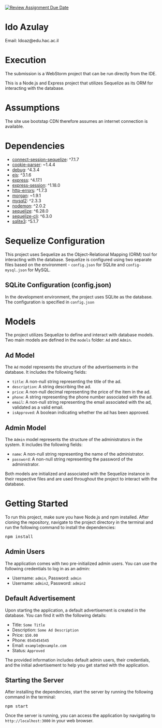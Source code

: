 [![Review Assignment Due Date](https://classroom.github.com/assets/deadline-readme-button-24ddc0f5d75046c5622901739e7c5dd533143b0c8e959d652212380cedb1ea36.svg)](https://classroom.github.com/a/KnqVbps7)

<h1>Ido Azulay</h1>
<p>Email: Idoaz@edu.hac.ac.il</p>

<h1>Execution</h1>
<p>
The submission is a WebStorm project that can be run directly from the IDE.
</p>
<p>This is a Node.js and Express project that utilizes Sequelize as its ORM for interacting with the database.</p>

<h1>Assumptions</h1>
<p>
  The site use bootstap CDN therefore assumes an internet connection is available.
</p>

<h1>Dependencies</h1>
<ul>
        <li><a href="https://www.npmjs.com/package/connect-session-sequelize">connect-session-sequelize</a>: ^7.1.7</li>
        <li><a href="https://www.npmjs.com/package/cookie-parser">cookie-parser</a>: ~1.4.4</li>
        <li><a href="https://www.npmjs.com/package/debug">debug</a>: ^4.3.4</li>
        <li><a href="https://www.npmjs.com/package/ejs">ejs</a>: ^3.1.6</li>
        <li><a href="https://www.npmjs.com/package/express">express</a>: ^4.17.1</li>
        <li><a href="https://www.npmjs.com/package/express-session">express-session</a>: ^1.18.0</li>
        <li><a href="https://www.npmjs.com/package/http-errors">http-errors</a>: ^1.7.3</li>
        <li><a href="https://www.npmjs.com/package/morgan">morgan</a>: ~1.9.1</li>
        <li><a href="https://www.npmjs.com/package/mysql2">mysql2</a>: ^2.3.3</li>
        <li><a href="https://www.npmjs.com/package/nodemon">nodemon</a>: ^2.0.2</li>
        <li><a href="https://www.npmjs.com/package/sequelize">sequelize</a>: ^6.28.0</li>
        <li><a href="https://www.npmjs.com/package/sequelize-cli">sequelize-cli</a>: ^6.3.0</li>
        <li><a href="https://www.npmjs.com/package/sqlite3">sqlite3</a>: ^5.1.7</li>
    </ul>


<h1>Sequelize Configuration</h1>
<p>
    This project uses Sequelize as the Object-Relational Mapping (ORM) tool for interacting with the database.
    Sequelize is configured using two separate files based on the environment - <code>config.json</code> for SQLite and
    <code>config-mysql.json</code> for MySQL.
</p>

<h2>SQLite Configuration (config.json)</h2>
<p>
    In the development environment, the project uses SQLite as the database. The configuration is specified in
    <code>config.json</code>
</p>

<h1>Models</h1>
<p>
    The project utilizes Sequelize to define and interact with database models. Two main models are defined in the
    <code>models</code> folder: <code>Ad</code> and <code>Admin</code>.
</p>

<h2>Ad Model</h2>
<p>
    The <code>Ad</code> model represents the structure of the advertisements in the database. It includes the following fields:
</p>
<ul>
    <li><code>title</code>: A non-null string representing the title of the ad.</li>
    <li><code>description</code>: A string describing the ad.</li>
    <li><code>price</code>: A non-null decimal representing the price of the item in the ad.</li>
    <li><code>phone</code>: A string representing the phone number associated with the ad.</li>
    <li><code>email</code>: A non-null string representing the email associated with the ad, validated as a valid email.</li>
    <li><code>isApproved</code>: A boolean indicating whether the ad has been approved.</li>
</ul>

<h2>Admin Model</h2>
<p>
    The <code>Admin</code> model represents the structure of the administrators in the system. It includes the following fields:
</p>
<ul>
    <li><code>name</code>: A non-null string representing the name of the administrator.</li>
    <li><code>password</code>: A non-null string representing the password of the administrator.</li>
</ul>
<p>
    Both models are initialized and associated with the Sequelize instance in their respective files and are used throughout
    the project to interact with the database.
</p>

<h1>Getting Started</h1>
<p>
    To run this project, make sure you have Node.js and npm installed. After cloning the repository, navigate to the project
    directory in the terminal and run the following command to install the dependencies:
</p>
<pre>
npm install
</pre>

<h2>Admin Users</h2>
<p>
    The application comes with two pre-initialized admin users. You can use the following credentials to log in as an admin:
</p>
<ul>
    <li>Username: <code>admin</code>, Password: <code>admin</code></li>
    <li>Username: <code>admin2</code>, Password: <code>admin2</code></li>
</ul>

<h2>Default Advertisement</h2>
<p>
    Upon starting the application, a default advertisement is created in the database. You can find it with the following details:
</p>
<ul>
    <li>Title: <code>Some Title</code></li>
    <li>Description: <code>Some Ad Description</code></li>
    <li>Price: <code>$50.00</code></li>
    <li>Phone: <code>0545454545</code></li>
    <li>Email: <code>example@example.com</code></li>
    <li>Status: <code>Approved</code></li>
</ul>

<p>
    The provided information includes default admin users, their credentials, and the initial advertisement to help you get started with the application.
</p>

<h2>Starting the Server</h2>
<p>
    After installing the dependencies, start the server by running the following command in the terminal:
</p>
<pre>
npm start
</pre>

<p>
    Once the server is running, you can access the application by navigating to <code>http://localhost:3000</code> in your web browser.
</p>
